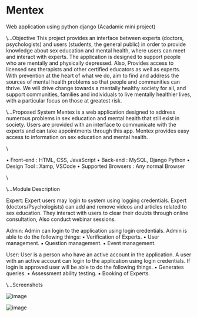 # Mentex
Web application using python django (Acadamic mini project)

\\...Objective
This project provides an interface between experts (doctors, psychologists) and users (students, the general public) in order to provide knowledge about sex education and mental health,
where users can meet and interact with experts. The application is designed to support people who are mentally and physically depressed. Also,
Provides access to licensed sex therapists and other certified educators as well as experts. With prevention at the heart of what we do,
aim to find and address the sources of mental health problems so that people and communities can thrive. We will drive change towards a mentally healthy society for all,
and support communities, families and individuals to live mentally healthier lives, with a particular focus on those at greatest risk.

\\...Proposed System
Mentex is a web application designed to address numerous problems in sex education and mental health that still exist in society.
Users are provided with an interface to communicate with the experts and can take appointments through this app.
Mentex provides easy access to information on sex education and mental health.

\\

•	Front-end		            :    HTML, CSS, JavaScript
•	Back-end  		          :    MySQL, Django Python
•	Design Tool		          :    Xamp, VSCode
•	Supported Browsers 	    :    Any normal Browser

\\

\\...Module Description

Expert: 
Expert users may login to system using logging credentials. Expert (doctors/Psychologists) can add and remove videos and articles related to sex education.
They interact with users to clear their doubts through online consultation, Also conduct webinar sessions.

Admin: 
Admin can login to the application using login credentials. Admin is able to do the following things:
▪ Verification of Experts.
▪ User management.
▪ Question management.
▪ Event management.

User: 
User is a person who have an active account in the application. A user with an active account can login to the application using login credentials. 
If login is approved user will be able to do the following things.
▪ Generates queries.
▪ Assessment ability testing. 
▪ Booking of Experts.

\\...Screenshots

![image](https://user-images.githubusercontent.com/82996580/230772202-9c04eeb0-42d8-4c4d-90dc-2b6bc01448ed.png)

![image](https://user-images.githubusercontent.com/82996580/230772219-162ad2f7-1649-4b99-abb0-86e5afd26d92.png)



